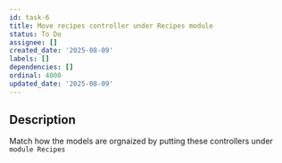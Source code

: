 ```yaml
---
id: task-6
title: Move recipes controller under Recipes module
status: To Do
assignee: []
created_date: '2025-08-09'
labels: []
dependencies: []
ordinal: 4000
updated_date: '2025-08-09'
---
```


## Description

Match how the models are orgnaized by putting these controllers under `module Recipes`

